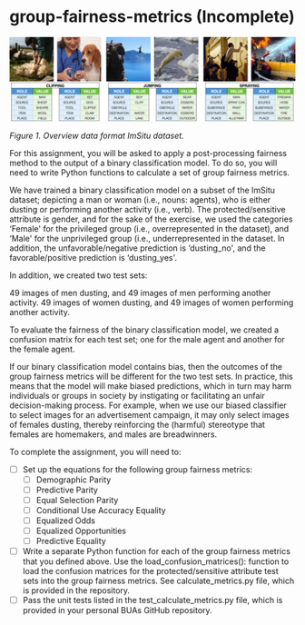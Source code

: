 # group-fairness-metrics (Incomplete)

<img src="./imsitu.jpg" alt="ImSitu dataset" width="800">

*Figure 1. Overview data format ImSitu dataset.*

For this assignment, you will be asked to apply a post-processing fairness method to the output of a binary classification model. To do so, you will need to write Python functions to calculate a set of group fairness metrics.

We have trained a binary classification model on a subset of the ImSitu dataset; depicting a man or woman (i.e., nouns: agents), who is either dusting or performing another activity (i.e., verb). The protected/sensitive attribute is gender, and for the sake of the exercise, we used the categories ‘Female' for the privileged group (i.e., overrepresented in the dataset), and ‘Male' for the unprivileged group (i.e., underrepresented in the dataset. In addition, the unfavorable/negative prediction is ‘dusting_no', and the favorable/positive prediction is ‘dusting_yes'.

In addition, we created two test sets:

49 images of men dusting, and 49 images of men performing another activity.
49 images of women dusting, and 49 images of women performing another activity.

To evaluate the fairness of the binary classification model, we created a confusion matrix for each test set; one for the male agent and another for the female agent.

If our binary classification model contains bias, then the outcomes of the group fairness metrics will be different for the two test sets. In practice, this means that the model will make biased predictions, which in turn may harm individuals or groups in society by instigating or facilitating an unfair decision-making process. For example, when we use our biased classifier to select images for an advertisement campaign, it may only select images of females dusting, thereby reinforcing the (harmful) stereotype that females are homemakers, and males are breadwinners.

To complete the assignment, you will need to:

- [ ] Set up the equations for the following group fairness metrics:
    - [ ] Demographic Parity
    - [ ] Predictive Parity
    - [ ] Equal Selection Parity
    - [ ] Conditional Use Accuracy Equality
    - [ ] Equalized Odds
    - [ ] Equalized Opportunities
    - [ ] Predictive Equality
- [ ] Write a separate Python function for each of the group fairness metrics that you defined above. Use the load_confusion_matrices(): function to load the confusion matrices for the protected/sensitive attribute test sets into the group fairness metrics. See calculate_metrics.py file, which is provided in the repository.
- [ ] Pass the unit tests listed in the test_calculate_metrics.py file, which is provided in your personal BUAs GitHub repository.